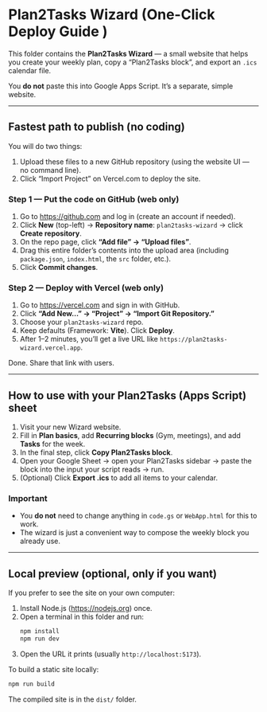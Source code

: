 # Plan2Tasks Wizard (One-Click Deploy Guide )

This folder contains the **Plan2Tasks Wizard** — a small website that helps you create your weekly plan, copy a “Plan2Tasks block”, and export an `.ics` calendar file.

You **do not** paste this into Google Apps Script. It’s a separate, simple website.

---

## Fastest path to publish (no coding)
You will do two things:
1) Upload these files to a new GitHub repository (using the website UI — no command line).
2) Click “Import Project” on Vercel.com to deploy the site.

### Step 1 — Put the code on GitHub (web only)
1. Go to https://github.com and log in (create an account if needed).
2. Click **New** (top-left) → **Repository name**: `plan2tasks-wizard` → click **Create repository**.
3. On the repo page, click **“Add file” → “Upload files”**.
4. Drag this entire folder’s contents into the upload area (including `package.json`, `index.html`, the `src` folder, etc.).
5. Click **Commit changes**.

### Step 2 — Deploy with Vercel (web only)
1. Go to https://vercel.com and sign in with GitHub.
2. Click **“Add New…” → “Project” → “Import Git Repository.”**
3. Choose your `plan2tasks-wizard` repo.
4. Keep defaults (Framework: **Vite**). Click **Deploy**.
5. After 1–2 minutes, you’ll get a live URL like `https://plan2tasks-wizard.vercel.app`.

Done. Share that link with users.

---

## How to use with your Plan2Tasks (Apps Script) sheet
1. Visit your new Wizard website.
2. Fill in **Plan basics**, add **Recurring blocks** (Gym, meetings), and add **Tasks** for the week.
3. In the final step, click **Copy Plan2Tasks block**.
4. Open your Google Sheet → open your Plan2Tasks sidebar → paste the block into the input your script reads → run.
5. (Optional) Click **Export .ics** to add all items to your calendar.

### Important
- You **do not** need to change anything in `code.gs` or `WebApp.html` for this to work.
- The wizard is just a convenient way to compose the weekly block you already use.

---

## Local preview (optional, only if you want)
If you prefer to see the site on your own computer:

1. Install Node.js (https://nodejs.org) once.
2. Open a terminal in this folder and run:
   ```bash
   npm install
   npm run dev
   ```
3. Open the URL it prints (usually `http://localhost:5173`). 

To build a static site locally:
```bash
npm run build
```
The compiled site is in the `dist/` folder.

